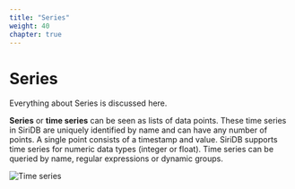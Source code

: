 ```yaml
---
title: "Series"
weight: 40
chapter: true
---
```


# Series

Everything about Series is discussed here.

**Series** or **time series** can be seen as lists of data points. These time series in SiriDB are uniquely identified by name and can have any number of points. A single point consists of a timestamp and value. SiriDB supports time series for numeric data types (integer or float). Time series can be queried by name, regular expressions or dynamic groups.

![Time series](../images/time-series.png)
